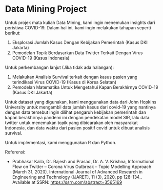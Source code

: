# Data Mining Project
Untuk projek mata kuliah Data Mining, kami ingin menemukan insights dari peristiwa COVID-19. Dalam hal ini, kami ingin melakukan tahapan seperti berikut:

1. Eksplorasi Jumlah Kasus Dengan Kebijakan Pemerintah (Kasus DKI Jakarta)
2. Pemodelan Topik Berdasarkan Data Twitter Terkait Dengan Virus COVID-19 (Kasus Indonesia)

Untuk perkembangan lanjut (Jika tidak ada halangan):

1. Melakukan Analisis Survival terkait dengan kasus pasien yang terindikasi Virus COVID-19 (Kasus di Korea Selatan)
2. Pemodelan Matematika Untuk Mengetahui Kapan Berakhirnya COVID-19 (Kasus DKI Jakarta)

Untuk dataset yang digunakan, kami menggunakan data dari John Hopkins University untuk mengambil data jumlah kasus dari covid-19 yang nantinya dengan data tersebut ingin dilihat pengaruh kebijakan pemerintah dan kapan berakhirnya pandemi ini dengan pendekatan model SIR, lalu data twitter untuk menemukan topik yang dibicarakan oleh masyarakat Indonesia, dan data waktu dari pasien positif covid untuk dibuat analisis survival.

Untuk implementasi, kami menggunakan R dan Python.

Referensi:
- Prabhakar Kaila, Dr. Rajesh and Prasad, Dr. A. V. Krishna, Informational Flow on Twitter – Corona Virus Outbreak – Topic Modelling Approach (March 31, 2020). International Journal of Advanced Research in Engineering and Technology (IJARET), 11 (3), 2020, pp 128-134.. Available at SSRN: https://ssrn.com/abstract=3565169
